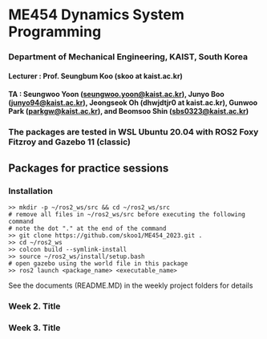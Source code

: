 # ME454 Dynamics System Programming
### Department of Mechanical Engineering, KAIST, South Korea  
#### Lecturer : Prof. Seungbum Koo (skoo at kaist.ac.kr)  
#### TA : Seungwoo Yoon (seungwoo.yoon@kaist.ac.kr), Junyo Boo (junyo94@kaist.ac.kr), Jeongseok Oh (dhwjdtjr0 at kaist.ac.kr), Gunwoo Park (parkgw@kaist.ac.kr), and Beomsoo Shin (sbs0323@kaist.ac.kr)
### The packages are tested in WSL Ubuntu 20.04 with ROS2 Foxy Fitzroy and Gazebo 11 (classic)
## Packages for practice sessions

### Installation
```
>> mkdir -p ~/ros2_ws/src && cd ~/ros2_ws/src
# remove all files in ~/ros2_ws/src before executing the following command
# note the dot "." at the end of the command
>> git clone https://github.com/skoo1/ME454_2023.git .
>> cd ~/ros2_ws
>> colcon build --symlink-install
>> source ~/ros2_ws/install/setup.bash
# open gazebo using the world file in this package
>> ros2 launch <package_name> <executable_name>
```
See the documents (README.MD) in the weekly project folders for details

### Week 2. Title


### Week 3. Title
